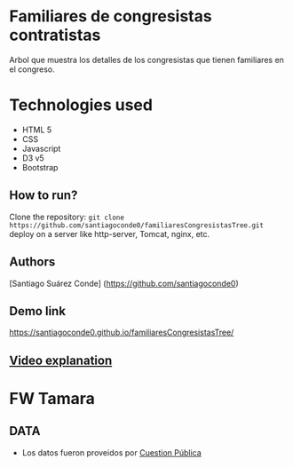 # Familiares de congresistas contratistas

Arbol que muestra los detalles de los congresistas que tienen familiares en el congreso.

# Technologies used

* HTML 5
* CSS
* Javascript
* D3 v5
* Bootstrap

## How to run?

Clone the repository:
`git clone https://github.com/santiagoconde0/familiaresCongresistasTree.git`
deploy on a server like http-server, Tomcat, nginx, etc.

## Authors

[Santiago Suárez Conde] (https://github.com/santiagoconde0)

## Demo link

https://santiagoconde0.github.io/familiaresCongresistasTree/

## [Video explanation](xxxxx)


#  FW Tamara



## DATA

* Los datos fueron proveidos por [Cuestion Pública](https://cuestionpublica.com/)
